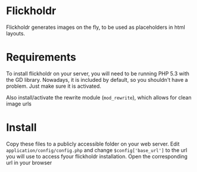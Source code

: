 # Flickholdr

Flickholdr generates images on the fly, to be used as placeholders in html layouts.

# Requirements

To install flickholdr on your server, you will need to be running PHP 5.3 with the GD library. Nowadays, it is included by default, so you shouldn't have a problem. Just make sure it is activated.

Also install/activate the rewrite module (`mod_rewrite`), which allows for clean image urls

# Install 

Copy these files to a publicly accessible folder on your web server. Edit `application/config/config.php` and change `$config['base_url']` to the url you will use to access fyour flickholdr installation. Open the corresponding url in your browser
